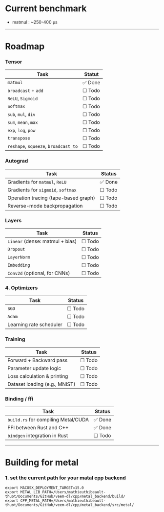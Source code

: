 

# Current benchmark

- matmul : ~250-400 µs

---

# Roadmap

### Tensor

| Task                                 | Statut  |
| ------------------------------------ | ------- |
| `matmul`                             | ✅ Done |
| `broadcast` + `add`                  | ☐ Todo  |
| `ReLU`, `Sigmoid`                    | ☐ Todo  |
| `Softmax`                            | ☐ Todo  |
| `sub`, `mul`, `div`                  | ☐ Todo  |
| `sum`, `mean`, `max`                 | ☐ Todo  |
| `exp`, `log`, `pow`                  | ☐ Todo  |
| `transpose`                          | ☐ Todo  |
| `reshape`, `squeeze`, `broadcast_to` | ☐ Todo  |

### Autograd

| Task                                 | Status  |
| ------------------------------------ | ------- |
| Gradients for `matmul`, `ReLU`       | ✅ Done |
| Gradients for `sigmoid`, `softmax`   | ☐ Todo  |
| Operation tracing (tape-based graph) | ☐ Todo  |
| Reverse-mode backpropagation         | ☐ Todo  |

### Layers

| Task                            | Status |
| ------------------------------- | ------ |
| `Linear` (dense: matmul + bias) | ☐ Todo |
| `Dropout`                       | ☐ Todo |
| `LayerNorm`                     | ☐ Todo |
| `Embedding`                     | ☐ Todo |
| `Conv2d` (optional, for CNNs)   | ☐ Todo |

### 4. Optimizers

| Task                    | Status |
| ----------------------- | ------ |
| `SGD`                   | ☐ Todo |
| `Adam`                  | ☐ Todo |
| Learning rate scheduler | ☐ Todo |

### Training

| Task                          | Status |
| ----------------------------- | ------ |
| Forward + Backward pass       | ☐ Todo |
| Parameter update logic        | ☐ Todo |
| Loss calculation & printing   | ☐ Todo |
| Dataset loading (e.g., MNIST) | ☐ Todo |

### Binding / ffi

| Task                                | Status  |
| ----------------------------------- | ------- |
| `build.rs` for compiling Metal/CUDA | ✅ Done |
| FFI between Rust and C++            | ✅ Done |
| `bindgen` integration in Rust       | ☐ Todo  |

---

# Building for metal

### 1. set the current path for your matal cpp backend

```shell
export MACOSX_DEPLOYMENT_TARGET=15.0
export METAL_LIB_PATH=/Users/mathieuthibeault-thuot/Documents/GitHub/veem-dl/cpp/metal_backend/build/
export CPP_METAL_PATH=/Users/mathieuthibeault-thuot/Documents/GitHub/veem-dl/cpp/metal_backend/src/metal/
```
